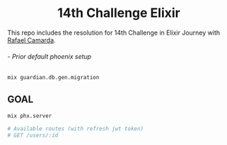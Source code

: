 <h1 align='center'>
14th Challenge Elixir
</h1>

This repo includes the resolution for 14th Challenge in Elixir Journey with [Rafael Camarda][btn-tutor].

###### - Prior default phoenix setup

```bash
mix guardian.db.gen.migration
```

## GOAL

```bash
mix phx.server

# Available routes (with refresh jwt token)
# GET /users/:id
```

<!-- VARIABLES -->

[btn-tutor]: https://github.com/rafaelcamarda
